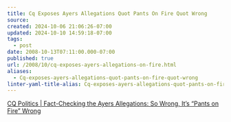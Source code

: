 ```yaml
---
title: Cq Exposes Ayers Allegations Quot Pants On Fire Quot Wrong
source: 
created: 2024-10-06 21:06:26-07:00
updated: 2024-10-10 14:59:18-07:00
tags:
  - post
date: 2008-10-13T07:11:00.000-07:00
published: true
url: /2008/10/cq-exposes-ayers-allegations-on-fire.html
aliases:
  - Cq-exposes-ayers-allegations-quot-pants-on-fire-quot-wrong
linter-yaml-title-alias: Cq-exposes-ayers-allegations-quot-pants-on-fire-quot-wrong
---
```



[CQ Politics | Fact-Checking the Ayers Allegations: So Wrong, It’s “Pants on Fire” Wrong](https://www.cqpolitics.com/wmspage.cfm?docID=news-000002974214)